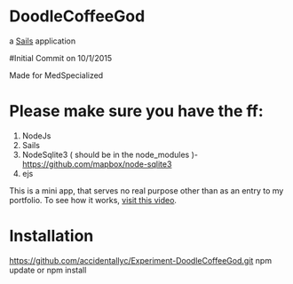 # DoodleCoffeeGod

a [Sails](http://sailsjs.org) application

#Initial Commit on 10/1/2015

Made for MedSpecialized

# Please make sure you have the ff:

1. NodeJs
2. Sails
3. NodeSqlite3 ( should be in the node_modules )- https://github.com/mapbox/node-sqlite3
4. ejs

This is a mini app, that serves no real purpose other than as an entry to my portfolio.
To see how it works, [visit this video](http://screencast.com/t/sLwFMgrq3sFY).

# Installation
https://github.com/accidentallyc/Experiment-DoodleCoffeeGod.git
npm update or npm install
